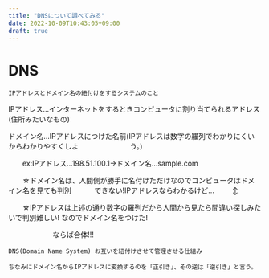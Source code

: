 ```yaml
---
title: "DNSについて調べてみる"
date: 2022-10-09T10:43:05+09:00
draft: true
---
```

# DNS

	IPアドレスとドメイン名の紐付けをするシステムのこと


   IPアドレス…インターネットをするときコンピュータに割り当てられるアドレス(住所みたいなもの)
   
   ドメイン名…IPアドレスにつけた名前(IPアドレスは数字の羅列でわかりにくいからわかりやすくしよ
　　　　　　　う。)

　　ex:IPアドレス…198.51.100.1→ドメイン名…sample.com

　　☆ドメイン名は、人間側が勝手に名付けただけなのでコンピュータはドメイン名を見ても判別
　　　できない!IPアドレスならわかるけど…
　　                                ↕︎  

　　☆IPアドレスは上述の通り数字の羅列だから人間から見たら間違い探しみたいで判別難しい!
     なのでドメイン名をつけた!

　　　　　　                   ならば合体!!!

	DNS(Domain Name System) お互いを紐付けさせて管理させる仕組み

	ちなみにドメイン名からIPアドレスに変換するのを「正引き」、その逆は「逆引き」と言う。
